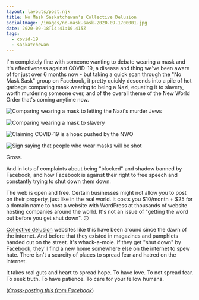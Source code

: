 ```yaml
---
layout: layouts/post.njk
title: No Mask Saskatchewan's Collective Delusion
socialImage: /images/no-mask-sask-2020-09-1700001.jpg
date: 2020-09-18T14:41:10.415Z
tags:
  - covid-19
  - saskatchewan
---
```

I'm completely fine with someone wanting to debate wearing a mask and it's effectiveness against COVID-19, a disease and thing we've been aware of for just over 6 months now - but taking a quick scan through the "No Mask Sask" group on Facebook, it pretty quickly descends into a pile of hot garbage comparing mask wearing to being a Nazi, equating it to slavery, worth murdering someone over, and of the overall theme of the New World Order that's coming anytime now.

![Comparing wearing a mask to letting the Nazi's murder Jews](/images/no-mask-sask-2020-09-1700001.jpg)

![Comparing wearing a mask to slavery](/images/no-mask-sask-2020-09-1700002.jpg)

![Claiming COVID-19 is a hoax pushed by the NWO](/images/no-mask-sask-2020-09-1700003.jpg)

![Sign saying that people who wear masks will be shot](/images/no-mask-sask-2020-09-1700004.jpg)

Gross.



And in lots of complaints about being "blocked" and shadow banned by Facebook, and how Facebook is against their right to free speech and constantly trying to shut down them down.


The web is open and free. Certain businesses might not allow you to post on their property, just like in the real world. It costs you $10/month + $25 for a domain name to host a website with WordPress at thousands of website hosting companies around the world. It's not an issue of "getting the word out before you get shut down". 🙃


[Collective delusion](<https://www.buzzfeednews.com/article/drumoorhouse/qanon-mass-collective-delusion-buzzfeed-news-copy-desk>) websites like this have been around since the dawn of the internet. And before that they existed in magazines and pamphlets handed out on the street. It's whack-a-mole. If they get "shut down" by Facebook, they'll find a new home somewhere else on the internet to spew hate. There isn't a scarcity of places to spread fear and hatred on the internet.

It takes real guts and heart to spread hope. To have love. To not spread fear. To seek truth. To have patience. To care for your fellow humans.

(*[Cross-posting this from Facebook](https://www.facebook.com/chrisenns/posts/870020451103?__cft__[0]=AZVnRaZpYgrFaLkht0n7QPKLeE7rVBFZSm2A3ziHrc35MfrOGHvhcp4LtdU_ADyVIa8Ht0QFA1M0NZ_6awABISElQQnYMGDrOkF30Wc2qArikEsGnHKAe59lHJ9qyJ_82og&__tn__=%2CO%2CP-R)*)